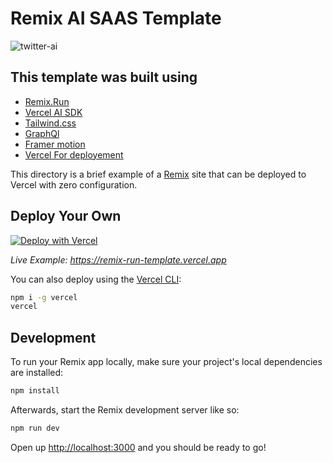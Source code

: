 # Remix AI SAAS Template
![twitter-ai](https://github.com/LinaMahrouch/Remix-Ai/assets/109791074/57f527e7-76e1-4778-baa4-82821c3f546a)
## This template was built using
- [Remix.Run](https://remix.run)
- [Vercel AI SDK](https://vercel.com/blog/introducing-the-vercel-ai-sdk)
- [Tailwind.css](https://tailwindcss.com/)
- [GraphQl](https://graphql.org/)
- [Framer motion](https://www.framer.com/motion/)
- [Vercel For deployement](https://vercel.com/docs/concepts/deployments/overview)



This directory is a brief example of a [Remix](https://remix.run/docs) site that can be deployed to Vercel with zero configuration.

## Deploy Your Own


[![Deploy with Vercel](https://vercel.com/button)](https://vercel.com/new/clone?repository-url=https://github.com/vercel/vercel/tree/main/examples/remix&template=remix)

_Live Example: https://remix-run-template.vercel.app_

You can also deploy using the [Vercel CLI](https://vercel.com/cli):

```sh
npm i -g vercel
vercel
```

## Development

To run your Remix app locally, make sure your project's local dependencies are installed:

```sh
npm install
```

Afterwards, start the Remix development server like so:

```sh
npm run dev
```

Open up [http://localhost:3000](http://localhost:3000) and you should be ready to go!
